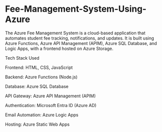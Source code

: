 # Fee-Management-System-Using-Azure
The Azure Fee Management System is a cloud-based application that automates student fee tracking, notifications, and updates. It is built using Azure Functions, Azure API Management (APIM), Azure SQL Database, and Logic Apps, with a frontend hosted on Azure Storage.


Tech Stack Used

Frontend: HTML, CSS, JavaScript

Backend: Azure Functions (Node.js)

Database: Azure SQL Database

API Gateway: Azure API Management (APIM)

Authentication: Microsoft Entra ID (Azure AD)

Email Automation: Azure Logic Apps

Hosting: Azure Static Web Apps
